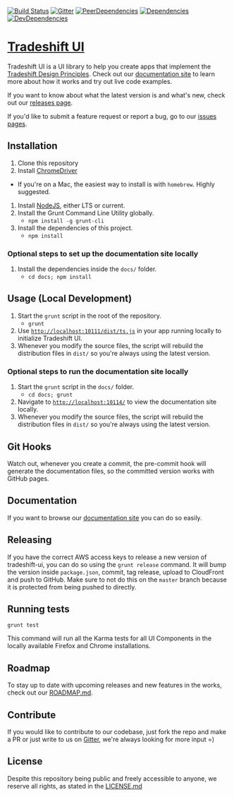 [![Build Status](https://travis-ci.com/Tradeshift/tradeshift-ui.svg?token=RshDHtS73Tukd2xSZzeg&branch=master)](https://travis-ci.com/Tradeshift/tradeshift-ui)
[![Gitter](https://img.shields.io/badge/gitter-join%20chat-f81a65.svg?style=flat-square)](https://gitter.im/Tradeshift/tradeshift-ui)
[![PeerDependencies](https://img.shields.io/david/peer/Tradeshift/tradeshift-ui.svg?style=flat-square)](https://david-dm.org/Tradeshift/tradeshift-ui#info=peerDependencies&view=list)
[![Dependencies](https://img.shields.io/david/Tradeshift/tradeshift-ui.svg?style=flat-square)](https://david-dm.org/Tradeshift/tradeshift-ui)
[![DevDependencies](https://img.shields.io/david/dev/Tradeshift/tradeshift-ui.svg?style=flat-square)](https://david-dm.org/Tradeshift/tradeshift-ui#info=devDependencies&view=list)

# [Tradeshift UI](http://ui.tradeshift.com)

Tradeshift UI is a UI library to help you create apps that implement the [Tradeshift Design Principles](http://ui.tradeshift.com/#design/).
Check out our [documentation site](http://ui.tradeshift.com) to learn more about how it works and try out live code examples.

If you want to know about what the latest version is and what's new, check out our [releases page](http://github.com/Tradeshift/tradeshift-ui/releases).

If you'd like to submit a feature request or report a bug, go to our [issues pages](http://github.com/Tradeshift/tradeshift-ui/issues).

## Installation

1. Clone this repository
1. Install [ChromeDriver](https://code.google.com/p/chromedriver/downloads/list)
  - If you're on a Mac, the easiest way to install is with `homebrew`. Highly suggested.
1. Install [NodeJS](https://nodejs.org/), either LTS or current.
1. Install the Grunt Command Line Utility globally.
	- `npm install -g grunt-cli`
1. Install the dependencies of this project.
	- `npm install`

### Optional steps to set up the documentation site locally

1. Install the dependencies inside the `docs/` folder.
	- `cd docs; npm install`

## Usage (Local Development)

1. Start the `grunt` script in the root of the repository.
	- `grunt`
1. Use [`http://localhost:10111/dist/ts.js`](`http://localhost:10111/dist/ts.js`) in your app running locally to initialize Tradeshift UI.
1. Whenever you modify the source files, the script will rebuild the distribution files in `dist/` so you're always using the latest version.

### Optional steps to run the documentation site locally

1. Start the `grunt` script in the `docs/` folder.
	- `cd docs; grunt`
1. Navigate to [`http://localhost:10114/`](http://localhost:10114/) to view the documentation site locally.
1. Whenever you modify the source files, the script will rebuild the distribution files in `dist/` so you're always using the latest version.

## Git Hooks

Watch out, whenever you create a commit, the pre-commit hook will generate the documentation files, so the committed version works with GitHub pages.

## Documentation

If you want to browse our [documentation site](http://ui.tradeshift.com) you can do so easily.

## Releasing

If you have the correct AWS access keys to release a new version of tradeshift-ui, you can do so using the `grunt release` command.
It will bump the version inside `package.json`, commit, tag release, upload to CloudFront and push to GitHub. Make sure to not do this on the `master` branch because it is protected from being pushed to directly.

## Running tests

`grunt test`

This command will run all the Karma tests for all UI Components in the locally available Firefox and Chrome installations.

## Roadmap

To stay up to date with upcoming releases and new features in the works, check out our [ROADMAP.md](https://github.com/Tradeshift/tradeshift-ui/blob/master/ROADMAP.md).

## Contribute

If you would like to contribute to our codebase, just fork the repo and make a PR or just write to us on [Gitter]((https://gitter.im/Tradeshift/tradeshift-ui)), we're always looking for more input =)

## License

Despite this repository being public and freely accessible to anyone, we reserve all rights, as stated in the [LICENSE.md](https://github.com/Tradeshift/tradeshift-ui/blob/master/LICENSE.md)
